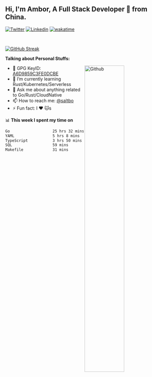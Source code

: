 ## Hi, I'm Ambor, A Full Stack Developer 🚀 from China.

[![Twitter](https://img.shields.io/badge/-saltbo-1ca0f1?style=flat&logo=twitter&logoColor=white)](https://twitter.com/rdsaltbo)
[![Linkedin](https://img.shields.io/badge/-saltbo-blue?style=flat&logo=Linkedin&logoColor=white)](https://www.linkedin.com/in/saltbo/)
[![wakatime](https://wakatime.com/badge/user/f82b1c77-faab-48cd-aef5-a12c0aff104b.svg)](https://wakatime.com/@f82b1c77-faab-48cd-aef5-a12c0aff104b)

&nbsp;  

[![GitHub Streak](http://github-readme-streak-stats.herokuapp.com?user=saltbo&hide_border=true&date_format=M%20j%5B%2C%20Y%5D)](https://git.io/streak-stats)

**Talking about Personal Stuffs:**
<!-- Any image aligned to the right. Beware the width  -->
<img width="50%" align="right" alt="Github" src="https://raw.githubusercontent.com/saltbo/saltbo/master/images/git-header.svg" />

- 🤘 GPG KeyID: [A6D9859C3FE0DCBE](https://saltbo.cn/pgp_keys.asc)
- 🌱 I’m currently learning Rust/Kubernetes/Serverless
- 💬 Ask me about anything related to Go/Rust/CloudNative
- 📫 How to reach me: [@saltbo](https://t.me/saltbo)
- ⚡ Fun fact: I :heart: :cat:s


📊 **This week I spent my time on**
<!--START_SECTION:waka-->

```txt
Go                   25 hrs 32 mins  ████████████████▓░░░░░░░░   67.01 %
YAML                 5 hrs 8 mins    ███▒░░░░░░░░░░░░░░░░░░░░░   13.50 %
TypeScript           3 hrs 50 mins   ██▓░░░░░░░░░░░░░░░░░░░░░░   10.06 %
SQL                  59 mins         ▓░░░░░░░░░░░░░░░░░░░░░░░░   02.61 %
Makefile             31 mins         ▒░░░░░░░░░░░░░░░░░░░░░░░░   01.37 %
```

<!--END_SECTION:waka-->
